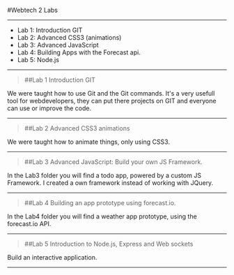 #Webtech 2 Labs

---

* Lab 1:    Introduction GIT
* Lab 2:	Advanced CSS3 (animations) 
* Lab 3:	Advanced JavaScript 
* Lab 4:	Building Apps with the Forecast api.
* Lab 5:	Node.js

---

>##Lab 1
Introduction GIT

We were taught how to use Git and the Git commands. It's a very usefull tool for webdevelopers, they can put there projects on GIT and everyone can use or improve the code.

---


>##Lab 2
Advanced CSS3 animations

We were taught how to animate things, only using CSS3.

---

>##Lab 3
Advanced JavaScript: Build your own JS Framework.

In the Lab3 folder you will find a todo app, powered by a custom JS Framework. I created a own framework instead of working with JQuery.

---

>##Lab 4
Building an app prototype using forecast.io.


In the Lab4 folder you will find a weather app prototype, using the forecast.io API.


---

>##Lab 5
Introduction to Node.js, Express and Web sockets

Build an interactive application. 

---


	




